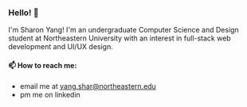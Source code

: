 ### Hello! 👋
I'm Sharon Yang! I'm an undergraduate Computer Science and Design student at Northeastern University with an interest in full-stack web development and UI/UX design. 

####  📫 How to reach me: 
- email me at yang.shar@northeastern.edu
- pm me on linkedin

<!--
**sharonyang16/sharonyang16** is a ✨ _special_ ✨ repository because its `README.md` (this file) appears on your GitHub profile.

Here are some ideas to get you started:

- 🔭 I’m currently working on ...
- 🌱 I’m currently learning ...
- 👯 I’m looking to collaborate on ...
- 🤔 I’m looking for help with ...
- 💬 Ask me about ...
- 📫 How to reach me: ...
- 😄 Pronouns: ...
- ⚡ Fun fact: ...
-->
